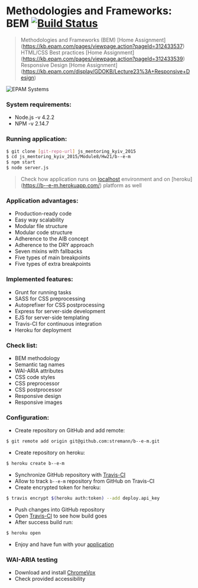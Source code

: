 # Methodologies and Frameworks: BEM [![Build Status](https://travis-ci.org/stremann/b--e-m.svg?branch=master)](https://travis-ci.org/stremann/b--e-m)

> Methodologies and Frameworks (BEM) [Home Assignment] (https://kb.epam.com/pages/viewpage.action?pageId=312433537)
> HTML/CSS Best practices [Home Assignment] (https://kb.epam.com/pages/viewpage.action?pageId=312433539)
> Responsive Design [Home Assignment] (https://kb.epam.com/display/GDOKB/Lecture23%3A+Responsive+Design)

![EPAM Systems](http://stremann.github.io/assets/images/logo.svg)

### System requirements:
- Node.js -v 4.2.2
- NPM -v 2.14.7

### Running application:
```sh
$ git clone [git-repo-url] js_mentoring_kyiv_2015
$ cd js_mentoring_kyiv_2015/Module8/Hw21/b--e-m
$ npm start
$ node server.js
```
> Check how application runs on [localhost](http://localhost:3000/) environment and on [heroku] (https://b--e-m.herokuapp.com/) platform as well

### Application advantages:
- Production-ready code
- Easy way scalability
- Modular file structure
- Modular code structure
- Adherence to the AIB concept
- Adherence to the DRY approach
- Seven mixins with fallbacks
- Five types of main breakpoints
- Five types of extra breakpoints

### Implemented features:
- Grunt for running tasks
- SASS for CSS preprocessing
- Autoprefixer for CSS postprocessing
- Express for server-side development
- EJS for server-side templating
- Travis-CI for continuous integration
- Heroku for deployment

### Check list:
- BEM methodology
- Semantic tag names
- WAI-ARIA attributes
- CSS code styles 
- CSS preprocessor
- CSS postprocessor
- Responsive design
- Responsive images

### Configuration:
- Create repository on GitHub and add remote: 
```sh
$ git remote add origin git@github.com:stremann/b--e-m.git
```
- Create repository on heroku: 
```sh
$ heroku create b--e-m
```
- Synchronize GitHub repository with [Travis-CI](https://travis-ci.org/profile/stremann)
- Allow to track `b--e-m` repository from GitHub on Travis-CI
- Create encrypted token for heroku: 
```sh
$ travis encrypt $(heroku auth:token) --add deploy.api_key
```
- Push changes into GitHub repository
- Open [Travis-CI](https://travis-ci.org/) to see how build goes
- After success build run:
```sh
$ heroku open
```
- Enjoy and have fun with your [application](https://b--e-m.herokuapp.com/)

### WAI-ARIA testing
- Download and install [ChromeVox](http://www.chromevox.com/)
- Check provided accessibility  